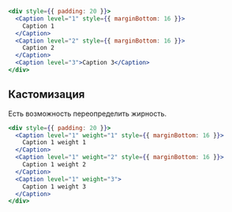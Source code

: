 ```jsx { "props": { "layout": false, "iframe": false } }
<div style={{ padding: 20 }}>
  <Caption level="1" style={{ marginBottom: 16 }}>
    Caption 1
  </Caption>
  <Caption level="2" style={{ marginBottom: 16 }}>
    Caption 2
  </Caption>
  <Caption level="3">Caption 3</Caption>
</div>
```

## Кастомизация

Есть возможность переопределить жирность.

```jsx { "props": { "layout": false, "iframe": false } }
<div style={{ padding: 20 }}>
  <Caption level="1" weight="1" style={{ marginBottom: 16 }}>
    Caption 1 weight 1
  </Caption>
  <Caption level="1" weight="2" style={{ marginBottom: 16 }}>
    Caption 1 weight 2
  </Caption>
  <Caption level="1" weight="3">
    Caption 1 weight 3
  </Caption>
</div>
```
